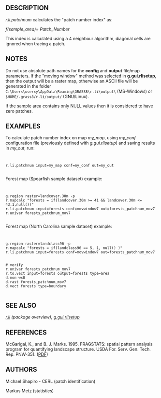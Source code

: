 
## DESCRIPTION

*r.li.patchnum* calculates the "patch number index" as:

 *f(sample\_area)= Patch\_Number*

This index is calculated using a 4 neighbour algorithm, diagonal cells
are ignored when tracing a patch.

## NOTES

Do not use absolute path names for the **config** and **output**
file/map parameters.
If the "moving window" method was selected in **g.gui.rlisetup**, then the
output will be a raster map, otherwise an ASCII file will be generated in
the folder `C:\Users\userxy\AppData\Roaming\GRASS8\r.li\output\`
(MS-Windows) or `$HOME/.grass8/r.li/output/` (GNU/Linux).

If the sample area contains only NULL values then it is considered to
have zero patches.

## EXAMPLES

To calculate patch number index on map *my\_map*, using
*my\_conf* configuration file (previously defined with
*g.gui.rlisetup*) and saving results in *my\_out*, run:

```


r.li.patchnum input=my_map conf=my_conf out=my_out


```

Forest map (Spearfish sample dataset) example:

```


g.region raster=landcover.30m -p
r.mapcalc "forests = if(landcover.30m >= 41 && landcover.30m <= 43,1,null())"
r.li.patchnum input=forests conf=movwindow7 out=forests_patchnum_mov7
r.univar forests_patchnum_mov7


```

Forest map (North Carolina sample dataset) example:

```


g.region raster=landclass96 -p
r.mapcalc "forests = if(landclass96 == 5, 1, null() )"
r.li.patchnum input=forests conf=movwindow7 out=forests_patchnum_mov7


# verify
r.univar forests_patchnum_mov7
r.to.vect input=forests output=forests type=area
d.mon wx0
d.rast forests_patchnum_mov7
d.vect forests type=boundary


```

## SEE ALSO

*[r.li](r.li.html) (package overview),
[g.gui.rlisetup](g.gui.rlisetup.html)*

## REFERENCES

McGarigal, K., and B. J. Marks. 1995. FRAGSTATS: spatial pattern
analysis program for quantifying landscape structure. USDA For. Serv.
Gen. Tech. Rep. PNW-351. ([PDF](https://doi.org/10.2737/PNW-GTR-351))

## AUTHORS

Michael Shapiro - CERL (patch identification)

Markus Metz (statistics)
